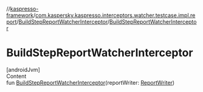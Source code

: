 //[kaspresso-framework](../../index.md)/[com.kaspersky.kaspresso.interceptors.watcher.testcase.impl.report](../index.md)/[BuildStepReportWatcherInterceptor](index.md)/[BuildStepReportWatcherInterceptor](-build-step-report-watcher-interceptor.md)



# BuildStepReportWatcherInterceptor  
[androidJvm]  
Content  
fun [BuildStepReportWatcherInterceptor](-build-step-report-watcher-interceptor.md)(reportWriter: [ReportWriter](../../com.kaspersky.kaspresso.report/-report-writer/index.md))  



